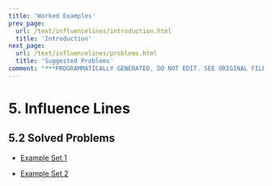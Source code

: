 ```yaml
---
title: 'Worked Examples'
prev_page:
  url: /text/influencelines/introduction.html
  title: 'Introduction'
next_page:
  url: /text/influencelines/problems.html
  title: 'Suggested Problems'
comment: "***PROGRAMMATICALLY GENERATED, DO NOT EDIT. SEE ORIGINAL FILES IN /content***"
---
```

# 5. Influence Lines

## 5.2 Solved Problems

- [Example Set 1](../../images/influencelines/problems/influence-lines-2.pdf)

- [Example Set 2](../../images/influencelines/problems/influence-lines-3.pdf)

